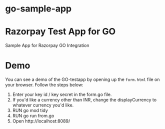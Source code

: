 # go-sample-app

# Razorpay Test App for GO
Sample App for Razorpay GO Integration

# Demo
You can see a demo of the GO-testapp by opening up the `form.html` file on your browser. Follow the steps below:
1. Enter your key id / key secret in the form.go file.
2. If you'd like a currency other than INR, change the displayCurrency to whatever currency you'd like.
3. RUN go mod tidy
4. RUN go run from.go
5. Open http://localhost:8089/
